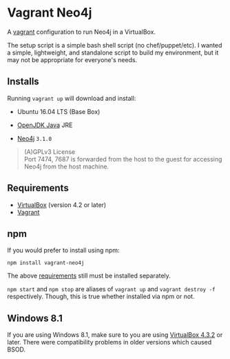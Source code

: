 # Vagrant Neo4j

A [vagrant](http://vagrantup.com) configuration to run Neo4j in a VirtualBox.

The setup script is a simple bash shell script (no chef/puppet/etc). I wanted a simple, lightweight, and standalone script to build my environment, but it may not be appropriate for everyone's needs.

## Installs

Running `vagrant up` will download and install:

* Ubuntu 16.04 LTS (Base Box) 

* [OpenJDK Java](http://www.openjdk.java.net/) JRE 


* [Neo4j](http://www.neo4j.org/)  `3.1.0`
> (A)GPLv3 License<br>
> Port 7474, 7687  is forwarded from the host to the guest for accessing Neo4j from the host machine.

## Requirements

* [VirtualBox](https://www.virtualbox.org/) (version 4.2 or later)
* [Vagrant](http://www.vagrantup.com/)

## npm

If you would prefer to install using npm:

```
npm install vagrant-neo4j
```

The above [requirements](#requirements) still must be installed separately. 

`npm start` and `npm stop` are aliases of `vagrant up` and `vagrant destroy -f` respectively. Though, this is true whether installed via npm or not.

## Windows 8.1

If you are using Windows 8.1, make sure to you are using [VirtualBox 4.3.2](https://www.virtualbox.org/wiki/Downloads) or later. There were compatibility problems in older versions which caused BSOD.
